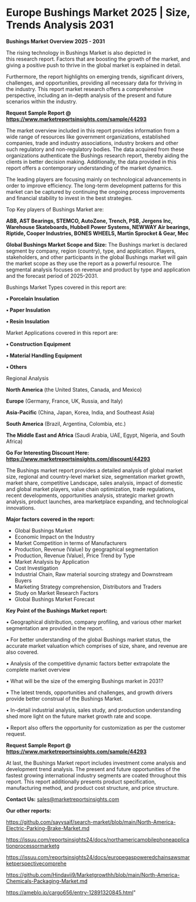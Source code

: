 # Europe Bushings Market 2025 | Size, Trends Analysis 2031

<Strong> Bushings Market Overview 2025 - 2031</strong>

The rising technology in Bushings Market is also depicted in this research report. Factors that are boosting the growth of the market, and giving a positive push to thrive in the global market is explained in detail.

Furthermore, the report highlights on emerging trends, significant drivers, challenges, and opportunities, providing all necessary data for thriving in the industry. This report market research offers a comprehensive perspective, including an in-depth analysis of the present and future scenarios within the industry.

<strong>Request Sample Report @ <a href=https://www.marketreportsinsights.com/sample/44293>https://www.marketreportsinsights.com/sample/44293</a></strong>

The market overview included in this report provides information from a wide range of resources like government organizations, established companies, trade and industry associations, industry brokers and other such regulatory and non-regulatory bodies. The data acquired from these organizations authenticate the Bushings research report, thereby aiding the clients in better decision making. Additionally, the data provided in this report offers a contemporary understanding of the market dynamics.

The leading players are focusing mainly on technological advancements in order to improve efficiency. The long-term development patterns for this market can be captured by continuing the ongoing process improvements and financial stability to invest in the best strategies.

Top Key players of Bushings Market are:

<strong>ABB, AST Bearings, STEMCO, AutoZone, Trench, PSB, Jergens Inc, Warehouse Skateboards, Hubbell Power Systems, NEWWAY Air bearings, Riptide, Cooper Industries, BONES WHEELS, Martin Sprocket & Gear, Mec</strong>

<strong><b>Global Bushings Market Scope and Size:</b></strong>
The Bushings market is declared segment by company, region (country), type, and application. Players, stakeholders, and other participants in the global Bushings market will gain the market scope as they use the report as a powerful resource. The segmental analysis focuses on revenue and product by type and application and the forecast period of 2025-2031.

Bushings Market Types covered in this report are:

<strong>•  Porcelain Insulation

•  Paper Insulation

•  Resin Insulation</strong>

Market Applications covered in this report are:

<strong>•  Construction Equipment

•  Material Handling Equipment

•  Others</strong> 

Regional Analysis

<strong>North America</strong> (the United States, Canada, and Mexico)

<strong>Europe</strong> (Germany, France, UK, Russia, and Italy)

<strong>Asia-Pacific</strong> (China, Japan, Korea, India, and Southeast Asia)

<strong>South America</strong> (Brazil, Argentina, Colombia, etc.)

<strong>The Middle East and Africa</strong> (Saudi Arabia, UAE, Egypt, Nigeria, and South Africa)

<strong>Go For Interesting Discount Here: <a href=https://www.marketreportsinsights.com/discount/44293>https://www.marketreportsinsights.com/discount/44293</a></strong>

The Bushings market report provides a detailed analysis of global market size, regional and country-level market size, segmentation market growth, market share, competitive Landscape, sales analysis, impact of domestic and global market players, value chain optimization, trade regulations, recent developments, opportunities analysis, strategic market growth analysis, product launches, area marketplace expanding, and technological innovations.

<strong><b>Major factors covered in the report:</b></strong>
<ul>
  <li>Global Bushings Market </li>
  <li>Economic Impact on the Industry</li>
  <li>Market Competition in terms of Manufacturers</li>
  <li>Production, Revenue (Value) by geographical segmentation</li>
  <li>Production, Revenue (Value), Price Trend by Type</li>
  <li>Market Analysis by Application</li>
  <li>Cost Investigation</li>
  <li>Industrial Chain, Raw material sourcing strategy and Downstream Buyers</li>
  <li>Marketing Strategy comprehension, Distributors and Traders</li>
  <li>Study on Market Research Factors</li>
  <li>Global Bushings Market Forecast</li>
</ul>

<strong><b>Key Point of the Bushings Market report:</b></strong>

• Geographical distribution, company profiling, and various other market segmentation are provided in the report.

• For better understanding of the global Bushings market status, the accurate market valuation which comprises of size, share, and revenue are also covered.

• Analysis of the competitive dynamic factors better extrapolate the complete market overview

• What will be the size of the emerging Bushings market in 2031?

• The latest trends, opportunities and challenges, and growth drivers provide better construal of the Bushings Market.

• In-detail industrial analysis, sales study, and production understanding shed more light on the future market growth rate and scope.

• Report also offers the opportunity for customization as per the customer request.

<strong>Request Sample Report @ <a href=https://www.marketreportsinsights.com/sample/44293>https://www.marketreportsinsights.com/sample/44293</a></strong>

At last, the Bushings Market report includes investment come analysis and development trend analysis. The present and future opportunities of the fastest growing international industry segments are coated throughout this report. This report additionally presents product specification, manufacturing method, and product cost structure, and price structure.

<strong>Contact Us:</strong>
sales@marketreportsinsights.com

<strong>Our other reports:</strong>

<a href=https://github.com/sayysaif/search-market/blob/main/North-America-Electric-Parking-Brake-Market.md>https://github.com/sayysaif/search-market/blob/main/North-America-Electric-Parking-Brake-Market.md</a>

<a href=https://issuu.com/reportsinsights24/docs/northamericamobilephoneapplicationprocessormarketg>https://issuu.com/reportsinsights24/docs/northamericamobilephoneapplicationprocessormarketg</a>

<a href=https://issuu.com/reportsinsights24/docs/europegaspoweredchainsawsmarketperspectivecomprehe>https://issuu.com/reportsinsights24/docs/europegaspoweredchainsawsmarketperspectivecomprehe</a>

<a href=https://github.com/Hindavii9/Marketgrowthh/blob/main/North-America-Chemicals-Packaging-Market.md>https://github.com/Hindavii9/Marketgrowthh/blob/main/North-America-Chemicals-Packaging-Market.md</a>

<a href=https://ameblo.jp/cargo656/entry-12891320845.html>https://ameblo.jp/cargo656/entry-12891320845.html</a>"

